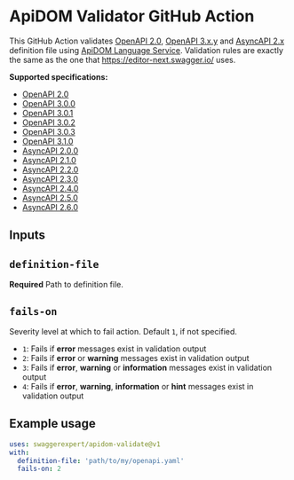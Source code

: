 # ApiDOM Validator GitHub Action

This GitHub Action validates [OpenAPI 2.0](https://github.com/OAI/OpenAPI-Specification/blob/main/versions/2.0.md), [OpenAPI 3.x.y](https://spec.openapis.org/#openapi-specification) 
and [AsyncAPI 2.x](https://www.asyncapi.com/docs/reference/specification/v2.x) definition file using [ApiDOM Language Service](https://github.com/swagger-api/apidom).
Validation rules are exactly the same as the one that https://editor-next.swagger.io/ uses.

**Supported specifications:**

- [OpenAPI 2.0](https://github.com/OAI/OpenAPI-Specification/blob/main/versions/2.0.md)
- [OpenAPI 3.0.0](https://spec.openapis.org/oas/v3.0.0.html)
- [OpenAPI 3.0.1](https://spec.openapis.org/oas/v3.0.1.html)
- [OpenAPI 3.0.2](https://spec.openapis.org/oas/v3.0.2.html)
- [OpenAPI 3.0.3](https://spec.openapis.org/oas/v3.0.3.html)
- [OpenAPI 3.1.0](https://spec.openapis.org/oas/v3.1.0.html)
- [AsyncAPI 2.0.0](https://v2.asyncapi.com/docs/reference/specification/v2.0.0)
- [AsyncAPI 2.1.0](https://v2.asyncapi.com/docs/reference/specification/v2.1.0)
- [AsyncAPI 2.2.0](https://v2.asyncapi.com/docs/reference/specification/v2.2.0)
- [AsyncAPI 2.3.0](https://v2.asyncapi.com/docs/reference/specification/v2.3.0)
- [AsyncAPI 2.4.0](https://v2.asyncapi.com/docs/reference/specification/v2.4.0)
- [AsyncAPI 2.5.0](https://v2.asyncapi.com/docs/reference/specification/v2.5.0)
- [AsyncAPI 2.6.0](https://v2.asyncapi.com/docs/reference/specification/v2.6.0)

## Inputs

## `definition-file`

**Required** Path to definition file.

## `fails-on`

Severity level at which to fail action. Default `1`, if not specified.
- `1`: Fails if **error** messages exist in validation output
- `2`: Fails if **error** or **warning** messages exist in validation output
- `3`: Fails if **error**, **warning** or **information** messages exist in validation output
- `4`: Fails if **error**, **warning**, **information** or **hint** messages exist in validation output

## Example usage

```yaml
uses: swaggerexpert/apidom-validate@v1
with:
  definition-file: 'path/to/my/openapi.yaml'
  fails-on: 2
```

